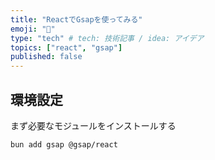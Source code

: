 ```yaml
---
title: "ReactでGsapを使ってみる"
emoji: "🐡"
type: "tech" # tech: 技術記事 / idea: アイデア
topics: ["react", "gsap"]
published: false
---
```


## 環境設定

まず必要なモジュールをインストールする

```bash
bun add gsap @gsap/react
```
